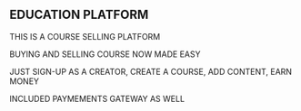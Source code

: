 ## EDUCATION PLATFORM
THIS IS A COURSE SELLING PLATFORM

BUYING AND SELLING COURSE NOW MADE EASY

JUST SIGN-UP AS A CREATOR, CREATE A COURSE, ADD CONTENT, EARN MONEY

INCLUDED PAYMEMENTS GATEWAY AS WELL
